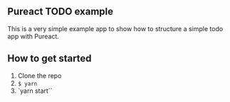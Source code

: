## Pureact TODO example

This is a very simple example app to show how to structure a simple todo app with Pureact.

## How to get started

1. Clone the repo
2. `$ yarn`
3. `yarn start``

